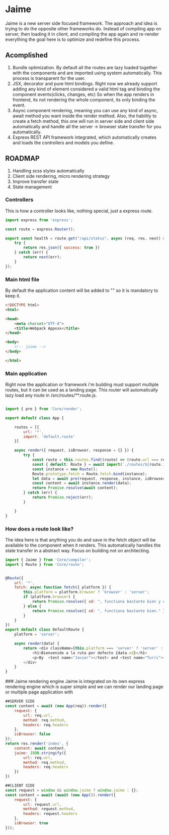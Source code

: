 # Jaime
Jaime is a new server side focused framework. The approach and idea is trying to do the opposite other frameworks do.
Instead of compiling app on server, then loading it in client, and compiling the app again and re-render everything the goal here is to optimize and redefine this process.

## Acomplished ## 
1. Bundle optimization. By default all the routes are lazy loaded together with the components and are imported using system automatically.
This process is transparent for the user.
2. JSX, decorator and pure html bindings. Right now we already support adding any kind of element considered a valid html tag and binding the component events(clicks, changes, etc)
So when the app renders in frontend, its not rendering the whole component, its only binding the event.
3. Async component rendering, meaning you can use any kind of async, await method you want inside the render method. 
Also, the hability to create a fetch method, this one will run in server side and client side automatically and handle all the server -> browser state transfer for you automatically.
4. Express REST API framework integrated, which automatically creates and loads the controllers and models you define.

## ROADMAP ## 
1. Handling scss styles automatically
2. Client side rendering, micro rendering strategy
3. Improve transfer state
4. State management

### Controllers
This is how a controller looks like, nothing special, just a express route.
```javascript
import express from 'express';

const route = express.Router();

export const health = route.get("/api/status", async (req, res, next) => {
    try {
        return res.json({ success: true })
    } catch (err) {
        return next(err);
    }
});
```

### Main html file
By default the application content will be added to "<!-- jaime -->" so it is mandatory to keep it.
```html
<!DOCTYPE html>
<html>

<head>
    <meta charset="UTF-8">
    <title>Webpack Appxxx</title>
</head>

<body>
    <!-- jaime -->
</body>

</html>
```

### Main application
Right now the application or framework i'm building must support multiple routes, but it can be used as a landing page.
This router will automatically lazy load any route in /src/routes/**.route.js.

```javascript

import { pre } from 'Core/render';

export default class App {

    routes = [{
        url: '*',
        import: 'default.route'
    }]

    async render({ request, isBrowser, response = {} }) {
        try {
            const route = this.routes.find((route) => (route.url === request.url || route.url === '*')) || {};
            const { default: Route } = await import(`./routes/${route.import || 'default.route'}`);
            const instance = new Route();
            Route.prototype.fetch = Route.fetch.bind(instance);
            let data = await pre(request, response, instance, isBrowser);
            const content = await instance.render(data);
            return Promise.resolve(await content);
        } catch (err) {
            return Promise.reject(err);
        }

    }
}
```

### How does a route look like?
The idea here is that anything you do and save in the fetch object will be available to the component when it renders.
This automatically handles the state transfer in a abstract way. Focus on building not on architecting.

```javascript
import { Jaime } from 'Core/compiler';
import { Route } from 'Core/route';


@Route({
    url: '*',
    fetch: async function fetch({ platform }) {
        this.platform = platform.browser ? 'browser' : 'server';
        if (platform.browser) {
            return Promise.resolve({ xd: ", functiona bastante bien y en el navegador también." })
        } else {
            return Promise.resolve({ xd: ", functiona bastante bien." })
        }
    }
})
export default class DefaultRoute {
    platform = 'server';

    async render(data) {
        return <div className={this.platform === 'server' ? 'server' : 'browser'}>
            <h1>Bienvenido a la ruta por defecto {data.xd}</h1>
            <p>By  <test name="Javier"></test> and <test name="Turri"></test>.</p>
        </div>
    }
}
```

### Jaime rendering engine
Jaime is integrated on its own express rendering engine which is super simple and we can render our landing page or multiple page application with 
```javascript
##SERVER SIDE
const content = await (new App(req)).render({
    request: {
        url: req.url,
        method: req.method,
        headers: req.headers
    },
    isBrowser: false
});
return res.render('index', {
    content: await content,
    jaime: JSON.stringify({
        url: req.url,
        method: req.method,
        headers: req.headers
    })
})

##CLIENT SIDE 
const request = window && window.jaime ? window.jaime : {};
const content = await (await (new App()).render({
    request: {
        url: request.url,
        method: request.method,
        headers: request.headers
    },
    isBrowser: true
}));
```
